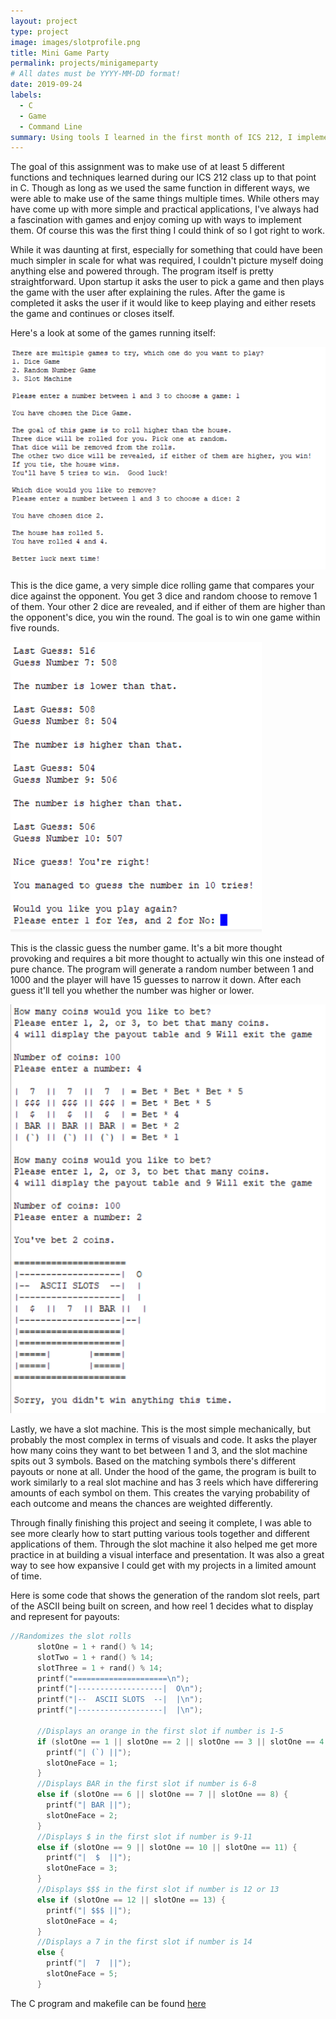 ```yaml
---
layout: project
type: project
image: images/slotprofile.png
title: Mini Game Party
permalink: projects/minigameparty
# All dates must be YYYY-MM-DD format!
date: 2019-09-24
labels:
  - C
  - Game
  - Command Line
summary: Using tools I learned in the first month of ICS 212, I implemented a multi-game program in C.
---
```


The goal of this assignment was to make use of at least 5 different functions and techniques learned during our ICS 212 class up to that point in C. Though as long as we used the same function in different ways, we were able to make use of the same things multiple times. While others may have come up with more simple and practical applications, I've always had a fascination with games and enjoy coming up with ways to implement them. Of course this was the first thing I could think of so I got right to work.

While it was daunting at first, especially for something that could have been much simpler in scale for what was required, I couldn't picture myself doing anything else and powered through. The program itself is pretty straightforward. Upon startup it asks the user to pick a game and then plays the game with the user after explaining the rules. After the game is completed it asks the user if it would like to keep playing and either resets the game and continues or closes itself.

Here's a look at some of the games running itself:

<div class="ui medium rounded images">
  <img class="ui image" src="../images/dice game.png">
</div>

This is the dice game, a very simple dice rolling game that compares your dice against the opponent. You get 3 dice and random choose to remove 1 of them. Your other 2 dice are revealed, and if either of them are higher than the opponent's dice, you win the round. The goal is to win one game within five rounds.

<div class="ui medium rounded images">
  <img class="ui image" src="../images/guessing game.png">
</div>

This is the classic guess the number game. It's a bit more thought provoking and requires a bit more thought to actually win this one instead of pure chance. The program will generate a random number between 1 and 1000 and the player will have 15 guesses to narrow it down. After each guess it'll tell you whether the number was higher or lower.

<div class="ui medium rounded images">
  <img class="ui image" src="../images/slots.png">
</div>

Lastly, we have a slot machine. This is the most simple mechanically, but probably the most complex in terms of visuals and code. It asks the player how many coins they want to bet between 1 and 3, and the slot machine spits out 3 symbols. Based on the matching symbols there's different payouts or none at all. Under the hood of the game, the program is built to work similarly to a real slot machine and has 3 reels which have differering amounts of each symbol on them. This creates the varying probability of each outcome and means the chances are weighted differently.

Through finally finishing this project and seeing it complete, I was able to see more clearly how to start putting various tools together and different applications of them. Through the slot machine it also helped me get more practice in at building a visual interface and presentation. It was also a great way to see how expansive I could get with my projects in a limited amount of time.

Here is some code that shows the generation of the random slot reels, part of the ASCII being built on screen, and how reel 1 decides what to display and represent for payouts:

```c
//Randomizes the slot rolls
      slotOne = 1 + rand() % 14;
      slotTwo = 1 + rand() % 14;
      slotThree = 1 + rand() % 14;
      printf("=====================\n");
      printf("|-------------------|  O\n");
      printf("|--  ASCII SLOTS  --|  |\n");
      printf("|-------------------|  |\n");

      //Displays an orange in the first slot if number is 1-5
      if (slotOne == 1 || slotOne == 2 || slotOne == 3 || slotOne == 4 || slotOne == 5) {
        printf("| (`) ||");
        slotOneFace = 1;
      }
      //Displays BAR in the first slot if number is 6-8
      else if (slotOne == 6 || slotOne == 7 || slotOne == 8) {
        printf("| BAR ||");
        slotOneFace = 2;
      }
      //Displays $ in the first slot if number is 9-11
      else if (slotOne == 9 || slotOne == 10 || slotOne == 11) {
        printf("|  $  ||");
        slotOneFace = 3;
      }
      //Displays $$$ in the first slot if number is 12 or 13
      else if (slotOne == 12 || slotOne == 13) {
        printf("| $$$ ||");
        slotOneFace = 4;
      }
      //Displays a 7 in the first slot if number is 14
      else {
        printf("|  7  ||");
        slotOneFace = 5;
      }
```


The C program and makefile can be found [here](http://bit.ly/2Rid7hY)
